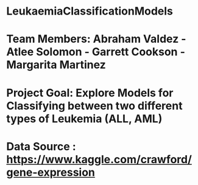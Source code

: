 # LeukaemiaClassificationModels










# Team Members: Abraham Valdez - Atlee Solomon - Garrett Cookson - Margarita Martinez


# Project Goal: Explore Models for Classifying between two different types of Leukemia (ALL, AML)


# Data Source : https://www.kaggle.com/crawford/gene-expression